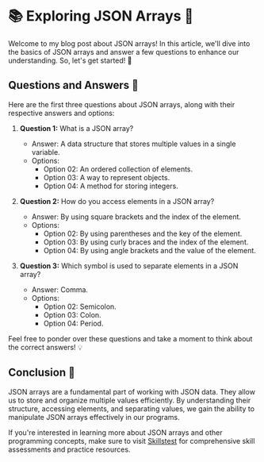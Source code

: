# 📚 Exploring JSON Arrays 🧩

Welcome to my blog post about JSON arrays! In this article, we'll dive into the basics of JSON arrays and answer a few questions to enhance our understanding. So, let's get started! 🚀

## Questions and Answers 🤔

Here are the first three questions about JSON arrays, along with their respective answers and options:

1. **Question 1:** What is a JSON array?
   - Answer: A data structure that stores multiple values in a single variable.
   - Options:
     - Option 02: An ordered collection of elements.
     - Option 03: A way to represent objects.
     - Option 04: A method for storing integers.

2. **Question 2:** How do you access elements in a JSON array?
   - Answer: By using square brackets and the index of the element.
   - Options:
     - Option 02: By using parentheses and the key of the element.
     - Option 03: By using curly braces and the index of the element.
     - Option 04: By using angle brackets and the value of the element.

3. **Question 3:** Which symbol is used to separate elements in a JSON array?
   - Answer: Comma.
   - Options:
     - Option 02: Semicolon.
     - Option 03: Colon.
     - Option 04: Period.

Feel free to ponder over these questions and take a moment to think about the correct answers! 💡

## Conclusion 🎯

JSON arrays are a fundamental part of working with JSON data. They allow us to store and organize multiple values efficiently. By understanding their structure, accessing elements, and separating values, we gain the ability to manipulate JSON arrays effectively in our programs.

If you're interested in learning more about JSON arrays and other programming concepts, make sure to visit [Skillstest](skillstest.me) for comprehensive skill assessments and practice resources.
